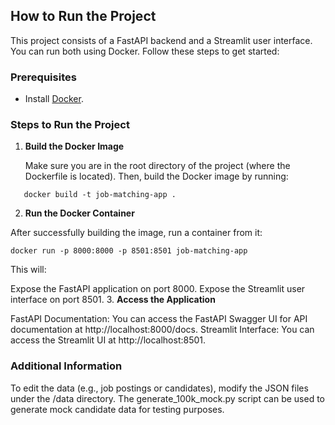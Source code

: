 ## How to Run the Project

This project consists of a FastAPI backend and a Streamlit user interface. You can run both using Docker. Follow these steps to get started:

### Prerequisites

- Install [Docker](https://docs.docker.com/get-docker/).

### Steps to Run the Project

1. **Build the Docker Image**

   Make sure you are in the root directory of the project (where the Dockerfile is located). Then, build the Docker image by running:
```
   docker build -t job-matching-app .
```


2. **Run the Docker Container**

After successfully building the image, run a container from it:
```
docker run -p 8000:8000 -p 8501:8501 job-matching-app
```

This will:

Expose the FastAPI application on port 8000.
Expose the Streamlit user interface on port 8501.
3. **Access the Application**

FastAPI Documentation: You can access the FastAPI Swagger UI for API documentation at http://localhost:8000/docs.
Streamlit Interface: You can access the Streamlit UI at http://localhost:8501.
### Additional Information
To edit the data (e.g., job postings or candidates), modify the JSON files under the /data directory.
The generate_100k_mock.py script can be used to generate mock candidate data for testing purposes.
